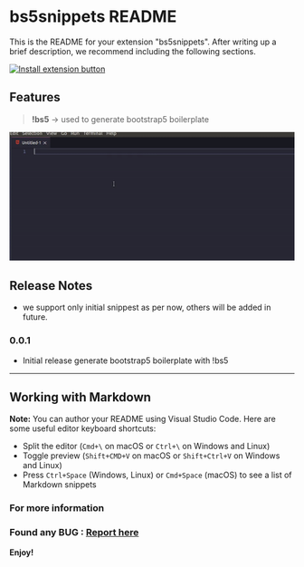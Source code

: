 # bs5snippets README

This is the README for your extension "bs5snippets". After writing up a brief description, we recommend including the following sections.

[![Install extension button](https://res.cloudinary.com/saurabhdaware/image/upload/v1564401766/saurabhdaware.in/otherAssets/iebutton.png)](https://marketplace.visualstudio.com/items?itemName=Deep.bs5snippets)

## Features

> <b>!bs5</b> -> used to generate bootstrap5 boilerplate

![Demo](/demo/demo.gif)


## Release Notes

- we support only initial snippest as per now, others will be added in future.

### 0.0.1

- Initial release generate bootstrap5 boilerplate with !bs5

-----------------------------------------------------------------------------------------------------------

## Working with Markdown

**Note:** You can author your README using Visual Studio Code.  Here are some useful editor keyboard shortcuts:

* Split the editor (`Cmd+\` on macOS or `Ctrl+\` on Windows and Linux)
* Toggle preview (`Shift+CMD+V` on macOS or `Shift+Ctrl+V` on Windows and Linux)
* Press `Ctrl+Space` (Windows, Linux) or `Cmd+Space` (macOS) to see a list of Markdown snippets

### For more information

### Found any BUG : <a href="https://github.com/Deep1144/bs5snippest/issues">Report here</a>

**Enjoy!**
